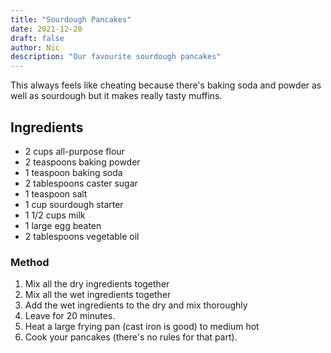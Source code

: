 ```yaml
---
title: "Sourdough Pancakes"
date: 2021-12-20
draft: false
author: Nic 
description: "Our favourite sourdough pancakes"
---
```


This always feels like cheating because there's baking soda and powder as well as sourdough but it makes really tasty muffins.

<!--more-->

## Ingredients

* 2 cups all-purpose flour
* 2 teaspoons baking powder
* 1 teaspoon baking soda
* 2 tablespoons caster sugar
* 1 teaspoon salt
* 1 cup sourdough starter
* 1 1/2 cups milk
* 1 large egg beaten
* 2 tablespoons vegetable oil

### Method

1. Mix all the dry ingredients together
2. Mix all the wet ingredients together
3. Add the wet ingredients to the dry and mix thoroughly
4. Leave for 20 minutes.
5. Heat a large frying pan (cast iron is good) to medium hot
6. Cook your pancakes (there's no rules for that part).

